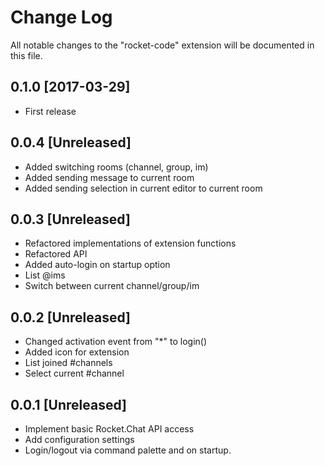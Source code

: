# Change Log
All notable changes to the "rocket-code" extension will be documented in this file.

## 0.1.0 [2017-03-29]
- First release

## 0.0.4 [Unreleased]
- Added switching rooms (channel, group, im)
- Added sending message to current room
- Added sending selection in current editor to current room

## 0.0.3 [Unreleased]
- Refactored implementations of extension functions
- Refactored API
- Added auto-login on startup option
- List @ims
- Switch between current channel/group/im

## 0.0.2 [Unreleased]
- Changed activation event from "*" to login()
- Added icon for extension
- List joined #channels
- Select current #channel

## 0.0.1 [Unreleased]
- Implement basic Rocket.Chat API access
- Add configuration settings
- Login/logout via command palette and on startup.
